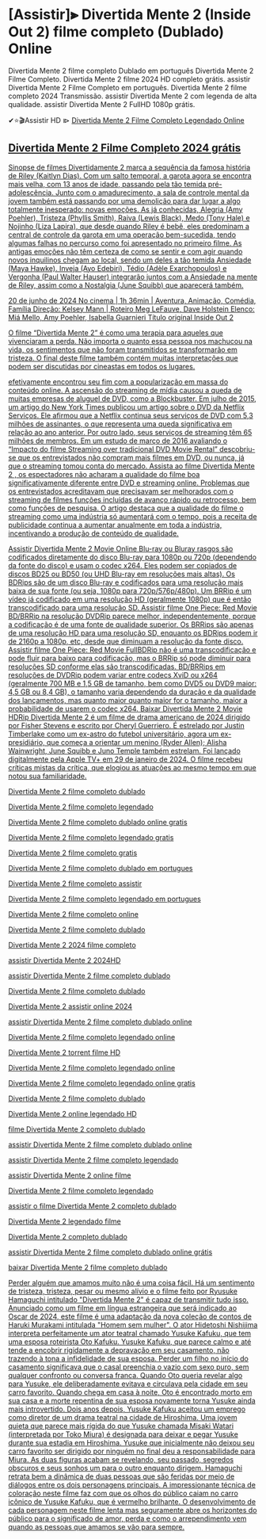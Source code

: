 # [Assistir]⫸ Divertida Mente 2 (Inside Out 2) filme completo (Dublado) Online

Divertida Mente 2 filme completo Dublado em português
Divertida Mente 2 Filme Completo. Divertida Mente 2 filme 2024 HD completo grátis. assistir Divertida Mente 2 Filme Completo em português. Divertida Mente 2 filme completo 2024 Transmissão. assistir Divertida Mente 2 com legenda de alta qualidade. assistir Divertida Mente 2 FullHD 1080p grátis.

✔⭐🎬Assistir HD ⧐   <a href="https://t.co/5txUMkZNHh" rel="nofollow">Divertida Mente 2 Filme Completo Legendado Online</p>

## Divertida Mente 2 Filme Completo 2024 grátis

Sinopse de filmes
Divertidamente 2 marca a sequência da famosa história de Riley (Kaitlyn Dias). Com um salto temporal, a garota agora se encontra mais velha, com 13 anos de idade, passando pela tão temida pré-adolescência. Junto com o amadurecimento, a sala de controle mental da jovem também está passando por uma demolição para dar lugar a algo totalmente inesperado: novas emoções. As já conhecidas, Alegria (Amy Poehler), Tristeza (Phyllis Smith), Raiva (Lewis Black), Medo (Tony Hale) e Nojinho (Liza Lapira), que desde quando Riley é bebê, eles predominam a central de controle da garota em uma operação bem-sucedida, tendo algumas falhas no percurso como foi apresentado no primeiro filme. As antigas emoções não têm certeza de como se sentir e com agir quando novos inquilinos chegam ao local, sendo um deles a tão temida Ansiedade (Maya Hawke). Inveja (Ayo Edebiri), Tédio (Adèle Exarchopoulos) e Vergonha (Paul Walter Hauser) integrarão juntos com a Ansiedade na mente de Riley, assim como a Nostalgia (June Squibb) que aparecerá também.

20 de junho de 2024 No cinema | 1h 36min | Aventura, Animação, Comédia, Família
Direção: Kelsey Mann | Roteiro Meg LeFauve, Dave Holstein
Elenco: Miá Mello, Amy Poehler, Isabella Guarnieri
Título original Inside Out 2


O filme “Divertida Mente 2” é como uma terapia para aqueles que vivenciaram a perda. Não importa o quanto essa pessoa nos machucou na vida, os sentimentos que não foram transmitidos se transformarão em tristeza. O final deste filme também contém muitas interpretações que podem ser discutidas por cineastas em todos os lugares.

efetivamente encontrou seu fim com a popularização em massa do conteúdo online. A ascensão do streaming de mídia causou a queda de muitas empresas de aluguel de DVD, como a Blockbuster. Em julho de 2015, um artigo do New York Times publicou um artigo sobre o DVD da Netflix
Serviços. Ele afirmou que a Netflix continua seus serviços de DVD com 5,3 milhões de assinantes, o que representa uma queda significativa em relação ao
ano anterior. Por outro lado, seus serviços de streaming têm 65 milhões de membros. Em um estudo de março de 2016 avaliando o “Impacto do filme
Streaming over tradicional DVD Movie Rental” descobriu-se que os entrevistados não compram mais filmes em DVD, ou nunca, já que o streaming tomou conta do mercado. Assista ao filme Divertida Mente 2 , os espectadores não acharam a qualidade do filme boa
significativamente diferente entre DVD e streaming online. Problemas que os entrevistados acreditavam que precisavam ser melhorados com o streaming de filmes
funções incluídas de avanço rápido ou retrocesso, bem como funções de pesquisa. O artigo destaca que a qualidade do filme
o streaming como uma indústria só aumentará com o tempo, pois a receita de publicidade continua a aumentar anualmente em toda a indústria, incentivando a produção de conteúdo de qualidade.

Assistir Divertida Mente 2 Movie Online Blu-ray ou Bluray rasgos são codificados diretamente do disco Blu-ray para 1080p ou 720p (dependendo da fonte do disco) e usam o codec x264. Eles podem ser copiados de discos BD25 ou BD50 (ou UHD Blu-ray em resoluções mais altas). Os BDRips são de um disco Blu-ray e codificados para uma resolução mais baixa de sua fonte (ou seja, 1080p para 720p/576p/480p). Um BRRip é um vídeo já codificado em uma resolução HD (geralmente 1080p) que é então transcodificado para uma resolução SD. Assistir filme One Piece: Red Movie BD/BRRip na resolução DVDRip parece melhor, independentemente, porque a codificação é de uma fonte de qualidade superior. Os BRRips são apenas de uma resolução HD para uma resolução SD, enquanto os BDRips podem ir de 2160p a 1080p, etc, desde que diminuam a resolução da fonte
disco. Assistir filme One Piece: Red Movie FullBDRip não é uma transcodificação e pode fluir para baixo para codificação, mas o BRRip só pode diminuir para resoluções SD conforme elas são transcodificadas. BD/BRRips em resoluções de DVDRip podem variar entre codecs XviD ou x264 (geralmente 700 MB e 1,5 GB de tamanho, bem como DVD5 ou DVD9 maior: 4,5 GB ou 8,4 GB), o tamanho varia dependendo da duração e da qualidade dos lançamentos, mas quanto maior quanto maior for o tamanho, maior a probabilidade de usarem o codec x264. Baixar Divertida Mente 2 Movie HDRip
Divertida Mente 2 é um filme de drama americano de 2024 dirigido por Fisher Stevens e escrito por Cheryl Guerriero. É estrelado por Justin Timberlake como um ex-astro do futebol universitário, agora um ex-presidiário, que começa a orientar um menino (Ryder Allen); Alisha Wainwright, June Squibb e Juno Temple também estrelam. Foi lançado digitalmente pela Apple TV+ em 29 de janeiro de 2024. O filme recebeu críticas mistas da crítica, que elogiou as atuações ao mesmo tempo em que notou sua familiaridade.


Divertida Mente 2 filme completo dublado

Divertida Mente 2 filme completo legendado

Divertida Mente 2 filme completo dublado online gratis

Divertida Mente 2 filme completo legendado gratis

Divertida Mente 2 filme completo gratis

Divertida Mente 2 filme completo dublado em portugues

Divertida Mente 2 filme completo assistir

Divertida Mente 2 filme completo legendado em portugues

Divertida Mente 2 filme completo online

Divertida Mente 2 filme completo dublado

Divertida Mente 2 2024 filme completo

assistir Divertida Mente 2 2024HD

assistir Divertida Mente 2 filme completo dublado

Divertida Mente 2 filme completo dublado

Divertida Mente 2 assistir online 2024

assistir Divertida Mente 2 filme completo dublado online

Divertida Mente 2 filme completo legendado online

Divertida Mente 2 torrent filme HD

Divertida Mente 2 filme completo legendado online

Divertida Mente 2 filme completo legendado online gratis

Divertida Mente 2 filme completo dublado

Divertida Mente 2 online legendado HD

filme Divertida Mente 2 completo dublado

assistir Divertida Mente 2 filme completo dublado online

assistir Divertida Mente 2 filme completo legendado

assistir Divertida Mente 2 online filme

Divertida Mente 2 filme completo legendado

assistir o filme Divertida Mente 2 completo dublado

Divertida Mente 2 legendado filme

Divertida Mente 2 completo dublado

assistir Divertida Mente 2 filme completo dublado online grátis

baixar Divertida Mente 2 filme completo dublado

Perder alguém que amamos muito não é uma coisa fácil. Há um sentimento de tristeza, tristeza, pesar ou mesmo alívio e o filme feito por Ryusuke Hamaguchi intitulado "Divertida Mente 2" é capaz de transmitir tudo isso. Anunciado como um filme em língua estrangeira que será indicado ao Oscar de 2024, este filme é uma adaptação da nova coleção de contos de Haruki Murakami intitulada "Homem sem mulher". O ator Hidetoshi Nishijima interpreta perfeitamente um ator teatral chamado Yusuke Kafuku, que tem uma esposa roteirista Oto Kafuku.
Yusuke Kafuku, que parece calmo e até tende a encobrir rigidamente a depravação em seu casamento, não trazendo à tona a infidelidade de sua esposa. Perder um filho no início do casamento significava que o casal preenchia o vazio com sexo puro, sem qualquer confronto ou conversa franca. Quando Oto queria revelar algo para Yusuke, ele deliberadamente evitava e circulava pela cidade em seu carro favorito. Quando chega em casa à noite, Oto é encontrado morto em sua casa e a morte repentina de sua esposa novamente torna Yusuke ainda mais introvertido.
Dois anos depois, Yusuke Kafuku aceitou um emprego como diretor de um drama teatral na cidade de Hiroshima. Uma jovem quieta que parece mais rígida do que Yusuke chamada Misaki Watari (interpretada por Toko Miura) é designada para deixar e pegar Yusuke durante sua estadia em Hiroshima. Yusuke que inicialmente não deixou seu carro favorito ser dirigido por ninguém no final deu a responsabilidade para Miura. As duas figuras acabam se revelando, seu passado, segredos obscuros e seus sonhos um para o outro enquanto dirigem.
Hamaguchi retrata bem a dinâmica de duas pessoas que são feridas por meio de diálogos entre os dois personagens principais. A impressionante técnica de coloração neste filme faz com que os olhos do público caiam no carro icônico de Yusuke Kafuku, que é vermelho brilhante. O desenvolvimento de cada personagem neste filme lenta mas seguramente abre os horizontes do público para o significado de amor, perda e como o arrependimento vem quando as pessoas que amamos se vão para sempre.
